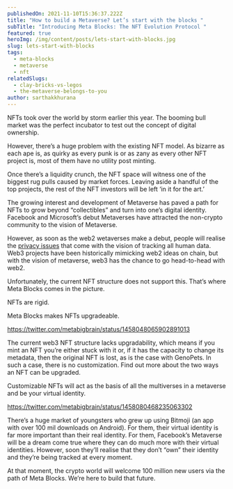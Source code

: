 ```yaml
---
publishedOn: 2021-11-10T15:36:37.222Z
title: "How to build a Metaverse? Let’s start with the blocks "
subTitle: "Introducing Meta Blocks: The NFT Evolution Protocol "
featured: true
heroImg: /img/content/posts/lets-start-with-blocks.jpg
slug: lets-start-with-blocks
tags:
  - meta-blocks
  - metaverse
  - nft
relatedSlugs:
  - clay-bricks-vs-legos
  - the-metaverse-belongs-to-you
author: sarthakkhurana
---
```

NFTs took over the world by storm earlier this year. The booming bull market was the perfect incubator to test out the concept of digital ownership. 

However, there’s a huge problem with the existing NFT model. As bizarre as each ape is, as quirky as every punk is or as zany as every other NFT project is, most of them have no utility post minting. 

Once there’s a liquidity crunch, the NFT space will witness one of the biggest rug pulls caused by market forces. Leaving aside a handful of the top projects, the rest of the NFT investors will be left ‘in it for the art.’ 

The growing interest and development of Metaverse has paved a path for NFTs to grow beyond “collectibles” and turn into one’s digital identity. Facebook and Microsoft’s debut Metaverses have attracted the non-crypto community to the vision of Metaverse. 

However, as soon as the web2 wetaverses make a debut, people will realise the [privacy issues](https://www.vice.com/en/article/88g9vv/zuckerbergs-meta-endgame-is-monetizing-all-human-behavior) that come with the vision of tracking all human data. Web3 projects have been historically mimicking web2 ideas on chain, but with the vision of metaverse, web3 has the chance to go head-to-head with web2. 

Unfortunately, the current NFT structure does not support this. That’s where Meta Blocks comes in the picture. 

NFTs are rigid. 

Meta Blocks makes NFTs upgradeable. 

https://twitter.com/metabigbrain/status/1458048065902891013

The current web3 NFT structure lacks upgradability, which means if you mint an NFT you’re either stuck with it or, if it has the capacity to change its metadata, then the original NFT is lost, as is the case with GenoPets. In such a case, there is no customization. Find out more about the two ways an NFT can be upgraded. 

Customizable NFTs will act as the basis of all the multiverses in a metaverse and be your virtual identity. 

https://twitter.com/metabigbrain/status/1458080468235063302

There’s a huge market of youngsters who grew up using Bitmoji (an app with over 100 mil downloads on Android). For them, their virtual identity is far more important than their real identity. For them, Facebook’s Metaverse will be a dream come true where they can do much more with their virtual identities. However, soon they’ll realise that they don’t “own” their identity and they’re being tracked at every moment. 

At that moment, the crypto world will welcome 100 million new users via the path of Meta Blocks. We’re here to build that future. 






